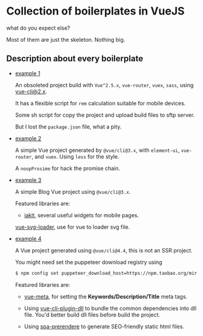 # Collection of boilerplates in VueJS

what do you expect else?

Most of them are just the skeleton. Nothing big.

## Description about every boilerplate

- [example 1](./example1)

  An obsoleted project build with `Vue^2.5.x`, `vue-router`, `vuex`, `sass`, using vue-cli@2.x.

  It has a flexible script for `rem` calculation suitable for mobile devices.

  Some sh script for copy the project and upload build files to sftp server.

  But I lost the `package.json` file, what a pity.

* [example 2](./example2)

  A simple Vue project generated by `@vue/cli@3.x`, with `element-ui`, `vue-router`, and `vuex`. Using `less` for the style.

  A `noopProsime` for hack the promise chain.

* [example 3](./example3)

  A simple Blog Vue project using `@vue/cli@3.x`.

  Featured libraries are:

  - [iakit](https://github.com/xiaoyann/iakit), several useful widgets for mobile pages.

  [vue-svg-loader](https://github.com/visualfanatic/vue-svg-loader), use for vue to loader svg file.

* [example 4](./example4)

  A Vue project generated using `@vue/cli@4.4`, this is not an SSR project.

  You might need set the puppeteer download registry using

  ```bash
  $ npm config set puppeteer_download_host=https://npm.taobao.org/mirrors
  ```

  Featured libraries are:

  - [vue-meta](https://github.com/nuxt/vue-meta), for setting the **Keywords/Description/Title** meta tags.

  - Using [vue-cli-plugin-dll](https://github.com/fingerpan/vue-cli-plugin-dll) to bundle the common dependencies into dll file. You'd better build dll files before build the project.

  - Using [spa-prerendere](https://github.com/ecowebhosting/spa-prerenderer#usage) to generate SEO-friendly static html files.
